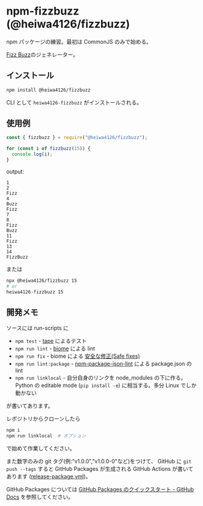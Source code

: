 # npm-fizzbuzz (@heiwa4126/fizzbuzz)

npm パッケージの練習。最初は CommonJS のみで始める。

[Fizz Buzz](https://ja.wikipedia.org/wiki/Fizz_Buzz)のジェネレーター。

## インストール

```sh
npm install @heiwa4126/fizzbuzz
```

CLI として `heiwa4126-fizzbuzz` がインストールされる。

## 使用例

```javascript
const { fizzbuzz } = require("@heiwa4126/fizzbuzz");

for (const i of fizzbuzz(15)) {
  console.log(i);
}
```

output:

```text
1
2
Fizz
4
Buzz
Fizz
7
8
Fizz
Buzz
11
Fizz
13
14
FizzBuzz
```

または

```sh
npx @heiwa4126/fizzbuzz 15
# or
heiwa4126-fizzbuzz 15
```

## 開発メモ

ソースには run-scripts に

- `npm test` - [tape](https://www.npmjs.com/package/tape) によるテスト
- `npm run lint` - [biome](https://www.npmjs.com/package/@biomejs/biome) による lint
- `npm run fix` - biome による [安全な修正(Safe fixes)](https://biomejs.dev/ja/linter/#%E5%AE%89%E5%85%A8%E3%81%AA%E4%BF%AE%E6%AD%A3safe-fixes)
- `npm run lint:package` - [npm-package-json-lint](https://www.npmjs.com/package/npm-package-json-lint) による package.json の lint
- `npm run linklocal` - 自分自身のリンクを node_modules の下に作る。Python の editable mode (`pip install -e`) に相当する。多分 Linux でしか動かない

が書いてあります。

レポジトリからクローンしたら

```sh
npm i
npm run linklocal  # オプション
```

で始めて作業してください。

また数字のみの git タグ(例:"v1.0.0","v1.0.0-0"など)をつけて、
GitHub に `git push --tags` すると
GitHub Packages が生成される
GitHub Actions が書いてあります
([release-package.yml](.github/workflows/release-package.yml))。

GitHub Packages については
[GitHub Packages のクイックスタート - GitHub Docs](https://docs.github.com/ja/packages/quickstart)
を参照してください。
